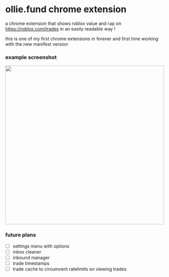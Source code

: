 # ollie.fund chrome extension
a chrome extension that shows roblox value and rap on https://roblox.com/trades in an easily readable way !

this is one of my first chrome extensions in forever and first time working with the new manifest version

### example screenshot
<img src="https://media.discordapp.net/attachments/975542817881473084/975542972626141194/unknown.png" height="500px">

### future plans
- [ ] settings menu with options
- [ ] inbox cleaner
- [ ] inbound manager
- [ ] trade timestamps
- [ ] trade cache to circumvent ratelimits on viewing trades

